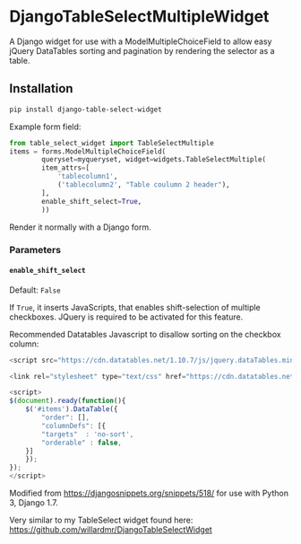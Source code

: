 # DjangoTableSelectMultipleWidget
A Django widget for use with a ModelMultipleChoiceField to allow easy jQuery DataTables sorting and pagination by rendering the selector as a table.

## Installation

```bash
pip install django-table-select-widget
```

Example form field:
```python
from table_select_widget import TableSelectMultiple
items = forms.ModelMultipleChoiceField(
        queryset=myqueryset, widget=widgets.TableSelectMultiple(
        item_attrs=[
            'tablecolumn1',
            ('tablecolumn2', "Table coulumn 2 header"),
        ],
        enable_shift_select=True,
        ))
```
        
Render it normally with a Django form.

### Parameters

#### `enable_shift_select`
Default: `False`

If `True`, it inserts JavaScripts, that enables shift-selection of multiple checkboxes. JQuery is required to be activated for this feature.


Recommended Datatables Javascript to disallow sorting on the checkbox column:

```javascript
<script src="https://cdn.datatables.net/1.10.7/js/jquery.dataTables.min.js"></script>

<link rel="stylesheet" type="text/css" href="https://cdn.datatables.net/1.10.7/css/jquery.dataTables.css"></link>

<script>
$(document).ready(function(){
    $('#items').DataTable({
        "order": [],
        "columnDefs": [{
        "targets"  : 'no-sort',
        "orderable" : false,
    }]
    });
});
</script>
```

Modified from https://djangosnippets.org/snippets/518/ for use with Python 3, Django 1.7.


Very similar to my TableSelect widget found here: https://github.com/willardmr/DjangoTableSelectWidget
